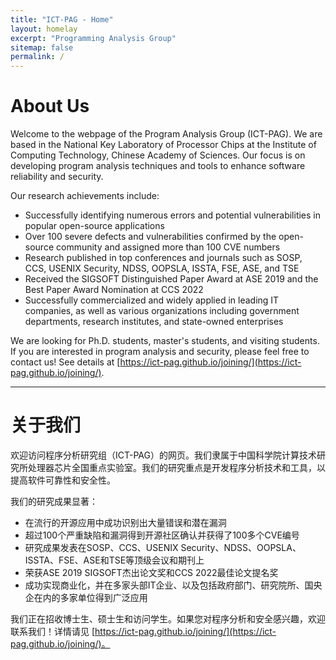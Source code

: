 ```yaml
---
title: "ICT-PAG - Home"
layout: homelay
excerpt: "Programming Analysis Group"
sitemap: false
permalink: /
---
```


# About Us

Welcome to the webpage of the Program Analysis Group (ICT-PAG). We are based in the National Key Laboratory of Processor Chips at the Institute of Computing Technology, Chinese Academy of Sciences. Our focus is on developing program analysis techniques and tools to enhance software reliability and security.

Our research achievements include:
- Successfully identifying numerous errors and potential vulnerabilities in popular open-source applications
- Over 100 severe defects and vulnerabilities confirmed by the open-source community and assigned more than 100 CVE numbers
- Research published in top conferences and journals such as SOSP, CCS, USENIX Security, NDSS, OOPSLA, ISSTA, FSE, ASE, and TSE
- Received the SIGSOFT Distinguished Paper Award at ASE 2019 and the Best Paper Award Nomination at CCS 2022
- Successfully commercialized and widely applied in leading IT companies, as well as various organizations including government departments, research institutes, and state-owned enterprises

We are looking for  Ph.D. students, master's students, and visiting students. If you are interested in program analysis and security, please feel free to contact us! See details at [https://ict-pag.github.io/joining/](https://ict-pag.github.io/joining/).

---

# 关于我们

欢迎访问程序分析研究组（ICT-PAG）的网页。我们隶属于中国科学院计算技术研究所处理器芯片全国重点实验室。我们的研究重点是开发程序分析技术和工具，以提高软件可靠性和安全性。

我们的研究成果显著：
- 在流行的开源应用中成功识别出大量错误和潜在漏洞
- 超过100个严重缺陷和漏洞得到开源社区确认并获得了100多个CVE编号
- 研究成果发表在SOSP、CCS、USENIX Security、NDSS、OOPSLA、ISSTA、FSE、ASE和TSE等顶级会议和期刊上
- 荣获ASE 2019 SIGSOFT杰出论文奖和CCS 2022最佳论文提名奖
- 成功实现商业化，并在多家头部IT企业、以及包括政府部门、研究院所、国央企在内的多家单位得到广泛应用

我们正在招收博士生、硕士生和访问学生。如果您对程序分析和安全感兴趣，欢迎联系我们！详情请见 [https://ict-pag.github.io/joining/](https://ict-pag.github.io/joining/)。

<!-- - **Program Analysis**, -->

